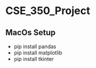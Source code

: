 # CSE_350_Project
## MacOs Setup
- pip install pandas
- pip install matplotlib
- pip install tkinter
